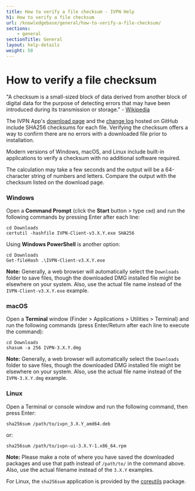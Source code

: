 ```yaml
---
title: How to verify a file checksum - IVPN Help
h1: How to verify a file checksum
url: /knowledgebase/general/how-to-verify-a-file-checksum/
sections:
    - general
sectionTitle: General
layout: help-details
weight: 50
---
```

# How to verify a file checksum

"A checksum is a small-sized block of data derived from another block of digital data for the purpose of detecting errors that may have been introduced during its transmission or storage." - [Wikipedia](https://en.wikipedia.org/wiki/Checksum)

The IVPN App's [download page](/apps) and the [change log](https://github.com/ivpn/desktop-app/blob/master/CHANGELOG.md) hosted on GitHub include SHA256 checksums for each file.  Verifying the checksum offers a way to confirm there are no errors with a downloaded file prior to installation.

Modern versions of Windows, macOS, and Linux include built-in applications to verify a checksum with no additional software required.

The calculation may take a few seconds and the output will be a 64-character string of numbers and letters.  Compare the output with the checksum listed on the download page.


### Windows

Open a **Command Prompt** (click the **Start** button > type `cmd`) and run the following commands by pressing Enter after each line:

```
cd Downloads
certutil -hashfile IVPN-Client-v3.X.Y.exe SHA256
```

Using **Windows PowerShell** is another option:

```
cd Downloads
Get-fileHash .\IVPN-Client-v3.X.Y.exe
```

**Note:** Generally, a web browser will automatically select the `Downloads` folder to save files, though the downloaded DMG installed file might be elsewhere on your system.  Also, use the actual file name instead of the `IVPN-Client-v3.X.Y.exe` example.


### macOS

Open a **Terminal** window (Finder > Applications > Utilities > Terminal) and run the following commands (press Enter/Return after each line to execute the command):

```
cd Downloads
shasum -a 256 IVPN-3.X.Y.dmg
```

**Note:** Generally, a web browser will automatically select the `Downloads` folder to save files, though the downloaded DMG installed file might be elsewhere on your system.  Also, use the actual file name instead of the `IVPN-3.X.Y.dmg` example.


### Linux

Open a Terminal or console window and run the following command, then press Enter:

```
sha256sum /path/to/ivpn_3.X.Y_amd64.deb
```

or:

```
sha256sum /path/to/ivpn-ui-3.X.Y-1.x86_64.rpm
```

**Note:** Please make a note of where you have saved the downloaded packages and use that path instead of `/path/to/` in the command above.  Also, use the actual filename instead of the `3.X.Y` examples.

For Linux, the `sha256sum` application is provided by the [coreutils](https://www.gnu.org/software/coreutils/) package.

